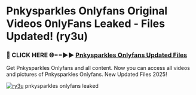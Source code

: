 # Pnkysparkles Onlyfans Original Videos 0nlyFans Leaked - Files Updated! (ry3u)

<h3>🔴 CLICK HERE 🌐==►► <a href="https://tinyurl.com/brd5kh86" rel="nofollow">Pnkysparkles Onlyfans Updated Files</a></h3>

Get Pnkysparkles Onlyfans and all content. Now you can access all videos and pictures of Pnkysparkles Onlyfans. New Updated Files 2025!

[![ry3u](https://i.imgur.com/K7sEzmb.gif)](https://tinyurl.com/brd5kh86)
pnkysparkles onlyfans leaked